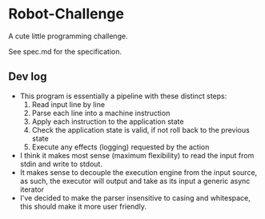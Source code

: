 # Robot-Challenge

A cute little programming challenge.

See spec.md for the specification.

## Dev log

- This program is essentially a pipeline with these distinct steps:
	1. Read input line by line
	2. Parse each line into a machine instruction
	3. Apply each instruction to the application state
	4. Check the application state is valid, if not roll back to the previous state
	5. Execute any effects (logging) requested by the action
- I think it makes most sense (maximum flexibility) to read the input from stdin and write to stdout.
- It makes sense to decouple the execution engine from the input source, as such, the executor will output and take as its input a generic async iterator
- I've decided to make the parser insensitive to casing and whitespace, this should make it more user friendly.
